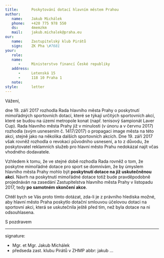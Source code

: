 ```yaml
---
title:      Poskytování dotací hlavním městem Prahou
author:
   name:    Jakub Michálek
   phone:   +420 775 978 550
   ds:      4memzkm
   mail:    jakub.michalek@praha.eu
our:
   name:    Zastupitelský klub Pirátů
   sign:    ZK Pha \#7681
your:
   role:    
   name:    
      -     Ministerstvo financí České republiky
   address:
      -     Letenská 15
      -     118 10 Praha 1
   note:
style:      letter
---
```


Vážení,

dne 19. září 2017 rozhodla Rada hlavního města Prahy o poskytnutí mimořádných sportovních dotací, které se týkají určitých sportovních akcí, které se budou na území metropole konat (např. tenisový šampionát Laver Cup). Rada hlavního města Prahy již v minulosti (v únoru a v červnu 2017) rozhodla (svým usnesením č. 1417/2017) o propagaci image města na této akci, stejně jako na několika dalších sportovních akcích. Dne 19. září 2017 však rovněž rozhodla o revokaci původního usnesení, a to z důvodu, že poskytovatel reklamních služeb pro hlavní město Prahu nedokázal najít včas vhodného dodavatele.

Vzhledem k tomu, že ve stejné době rozhodla Rada rovněž o tom, že poskytne mimořádné dotace pro sport se domnívám, že by úmyslem hlavního města Prahy mohlo být **poskytnutí dotace na již uskutečněnou akci**. Návrh na poskytnutí mimořádné dotace totiž bude pravděpodobně projednáván na zasedání Zastupitelstva hlavního města Prahy v listopadu 2017, tedy **po samotném skončení akce**. 

Chtěl bych se Vás proto tímto dotázat, zda-li je z právního hlediska možné, aby hlavní město Praha poskytlo dotační smlouvou účelovou dotaci na sportovní akci, která se uskutečnila ještě před tím, než byla dotace na ni odsouhlasena.

S pozdravem

---
signature: 
  - Mgr. et Mgr. Jakub Michálek
  - předseda zast. klubu Pirátů v ZHMP
abbr:       jakub
...
